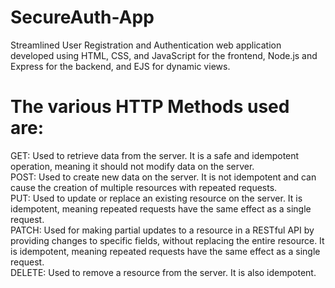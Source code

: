 # SecureAuth-App
Streamlined User Registration and Authentication web application developed using HTML, CSS, and JavaScript for the frontend, Node.js and Express for the backend, and EJS for dynamic views.
# The various HTTP Methods used are:
GET: Used to retrieve data from the server. It is a safe and idempotent operation, meaning it should not modify data on the server.</br>
POST: Used to create new data on the server. It is not idempotent and can cause the creation of multiple resources with repeated requests.</br>
PUT: Used to update or replace an existing resource on the server. It is idempotent, meaning repeated requests have the same effect as a single request.</br>
PATCH: Used for making partial updates to a resource in a RESTful API by providing changes to specific fields, without replacing the entire resource. It is idempotent, meaning repeated requests have the same effect as a single request.</br>
DELETE: Used to remove a resource from the server. It is also idempotent.</br>
